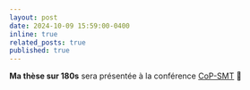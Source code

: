 ```yaml
---
layout: post
date: 2024-10-09 15:59:00-0400
inline: true
related_posts: true
published: true
---
```


<b>Ma thèse sur 180s</b> sera présentée à la conférence [CoP-SMT](https://colloque2024.santementaletravail.ca/) 📸
